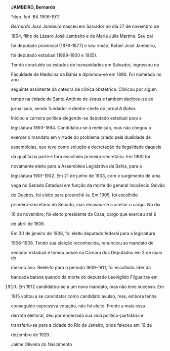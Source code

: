**JAMBEIRO, Bernardo**



\*dep. fed. BA 1906-1911.



*Bernardo José Jambeiro* nasceu em Salvador no dia 27 de novembro de

1864, filho de Lázaro José Jambeiro e de Maria Júlia Martins. Seu pai

foi deputado provincial (1876-1877) e seu irmão, Rafael José Jambeiro,

foi deputado estadual (1899-1900 e 1935).



Tendo concluído os estudos de humanidades em Salvador, ingressou na

Faculdade de Medicina da Bahia e diplomou-se em 1890. Foi nomeado no ano

seguinte assistente da cátedra de clínica obstétrica. Clinicou por algum

tempo na cidade de Santo Antônio de Jesus e também dedicou-se ao

jornalismo, sendo fundador e diretor-chefe do jornal *A Bahia*.



Iniciou a carreira política elegendo-se deputado estadual para a

legislatura 1893-1894. Candidatou-se à reeleição, mas não chegou a

exercer o mandato em virtude do problema criado pela dualidade de

assembleias, que teve como solução a decretação da ilegalidade daquela

da qual fazia parte e fora escolhido primeiro-secretário. Em 1900 foi

novamente eleito para a Assembleia Legislativa da Bahia, para a

legislatura 1901-1902. Em 21 de junho de 1903, com o surgimento de uma

vaga no Senado Estadual em função da morte do general Inocêncio Galvão

de Queirós, foi eleito para preenchê-la. Em 1905, foi escolhido

primeiro-secretário do Senado, mas recusou-se a aceitar o cargo. No dia

16 de novembro, foi eleito presidente da Casa, cargo que exerceu até 9

de abril de 1906.



Em 30 de janeiro de 1906, foi eleito deputado federal para a legislatura

1906-1908. Tendo sua eleição reconhecida, renunciou ao mandato de

senador estadual e tomou posse na Câmara dos Deputados em 3 de maio do

mesmo ano. Reeleito para o período 1909-1911, foi escolhido líder da

bancada baiana quando da morte do deputado Leovigildo Filgueiras em

1910. Em 1912 candidatou-se a um novo mandato, mas não teve sucesso. Em

1915 voltou a se candidatar como candidato avulso, mas, embora tenha

conseguido expressiva votação, não foi eleito. Frente a mais essa

derrota eleitoral, deu por encerrada sua vida político-partidária e

transferiu-se para a cidade do Rio de Janeiro, onde faleceu em 19 de

dezembro de 1929.



Jaime Oliveira do Nascimento



